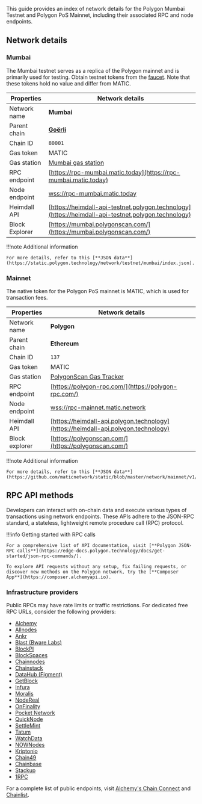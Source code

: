This guide provides an index of network details for the Polygon Mumbai Testnet and Polygon PoS Mainnet, including their associated RPC and node endpoints.

## Network details

### Mumbai

The Mumbai testnet serves as a replica of the Polygon mainnet and is primarily used for testing. Obtain testnet tokens from the [faucet](https://faucet.polygon.technology/). Note that these tokens hold no value and differ from MATIC.

| Properties       | Network details                                                                                     |
| ---------------- | -------------------------------------------------------------------------------------------------- |
| Network name     | **Mumbai**                                                                                          |
| Parent chain     | **[Goërli](https://goerli.net/)**                                                                   |
| Chain ID         | `80001`                                                                                            |
| Gas token        | MATIC                                                                                  |
| Gas station      | [Mumbai gas station](https://gasstation-mumbai.matic.today/v2)                                       |
| RPC endpoint     | [https://rpc-mumbai.matic.today](https://rpc-mumbai.matic.today)                                     |
| Node endpoint    | [wss://rpc-mumbai.matic.today](wss://rpc-mumbai.matic.today)                                        |
| Heimdall API     | [https://heimdall-api-testnet.polygon.technology](https://heimdall-api-testnet.polygon.technology)   |
| Block Explorer   | [https://mumbai.polygonscan.com/](https://mumbai.polygonscan.com/)                                   |

!!!note
    Additional information

    For more details, refer to this [**JSON data**](https://static.polygon.technology/network/testnet/mumbai/index.json).


### Mainnet

The native token for the Polygon PoS mainnet is MATIC, which is used for transaction fees.

| Properties       | Network details                                                                                     |
| ---------------- | -------------------------------------------------------------------------------------------------- |
| Network name     | **Polygon**                                                                                         |
| Parent chain     | **Ethereum**                                                                                        |
| Chain ID         | `137`                                                                                               |
| Gas token        | MATIC                                                                                               |
| Gas station      | [PolygonScan Gas Tracker](https://polygonscan.com/gastracker)                                        |
| RPC endpoint     | [https://polygon-rpc.com/](https://polygon-rpc.com/)                                                |
| Node endpoint    | [wss://rpc-mainnet.matic.network](wss://rpc-mainnet.matic.network)                                  |
| Heimdall API     | [https://heimdall-api.polygon.technology](https://heimdall-api.polygon.technology)                   |
| Block explorer   | [https://polygonscan.com/](https://polygonscan.com/)                                                 |

!!!note
    Additional information

    For more details, refer to this [**JSON data**](https://github.com/maticnetwork/static/blob/master/network/mainnet/v1/index.json).


</TabItem>
</Tabs>

## RPC API methods

Developers can interact with on-chain data and execute various types of transactions using network endpoints. These APIs adhere to the JSON-RPC standard, a stateless, lightweight remote procedure call (RPC) protocol.

!!!info
    Getting started with RPC calls

    For a comprehensive list of API documentation, visit [**Polygon JSON-RPC calls**](https://edge-docs.polygon.technology/docs/get-started/json-rpc-commands/).

    To explore API requests without any setup, fix failing requests, or discover new methods on the Polygon network, try the [**Composer App**](https://composer.alchemyapi.io).


### Infrastructure providers

Public RPCs may have rate limits or traffic restrictions. For dedicated free RPC URLs, consider the following providers:

- [Alchemy](https://www.alchemy.com/)
- [Allnodes](https://polygon.publicnode.com)
- [Ankr](https://www.ankr.com/)
- [Blast (Bware Labs)](https://blastapi.io/)
- [BlockPI](https://blockpi.io/)
- [BlockSpaces](https://www.blockspaces.com/web3-infrastructure)
- [Chainnodes](https://www.chainnodes.org/)
- [Chainstack](https://chainstack.com/build-better-with-polygon/)
- [DataHub (Figment)](https://datahub.figment.io)
- [GetBlock](https://getblock.io/en/)
- [Infura](https://infura.io)
- [Moralis](https://moralis.io)
- [NodeReal](https://nodereal.io)
- [OnFinality](https://onfinality.io/)
- [Pocket Network](https://www.portal.pokt.network/)
- [QuickNode](https://www.quicknode.com/chains/matic)
- [SettleMint](https://docs.settlemint.com/docs/polygon-connect-to-a-node)
- [Tatum](https://tatum.io/)
- [WatchData](https://docs.watchdata.io/blockchain-apis/polygon-api)
- [NOWNodes](https://nownodes.io/nodes/polygon-matic)
- [Kriptonio](https://kriptonio.com/)
- [Chain49](https://chain49.com/)
- [Chainbase](https://chainbase.com/)
- [Stackup](https://www.stackup.sh/)
- [1RPC](https://1rpc.io/)

For a complete list of public endpoints, visit [Alchemy's Chain Connect](https://www.alchemy.com/chain-connect/chain/polygon-pos) and [Chainlist](https://chainlist.org/?search=Polygon+Mainnet).
